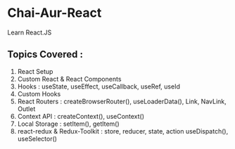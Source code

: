 # Chai-Aur-React
Learn React.JS

## Topics Covered : 
1. React Setup
2. Custom React & React Components
3. Hooks : useState, useEffect, useCallback, useRef, useId
4. Custom Hooks
5. React Routers : createBrowserRouter(), useLoaderData(), Link, NavLink, Outlet
6. Context API : createContext(), useContext()
7. Local Storage : setItem(), getItem()
8. react-redux & Redux-Toolkit : store, reducer, state, action useDispatch(), useSelector() 
